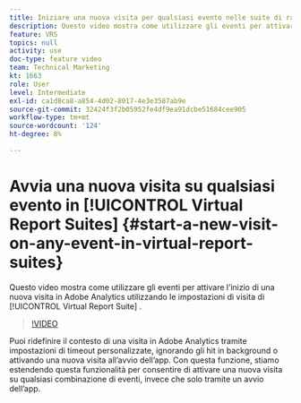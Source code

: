 ```yaml
---
title: Iniziare una nuova visita per qualsiasi evento nelle suite di rapporti virtuali
description: Questo video mostra come utilizzare gli eventi per attivare l’inizio di una nuova visita in Adobe Analytics utilizzando le impostazioni di visita di una suite di rapporti virtuali.
feature: VRS
topics: null
activity: use
doc-type: feature video
team: Technical Marketing
kt: 1663
role: User
level: Intermediate
exl-id: ca1d8ca8-a854-4d02-8017-4e3e3587ab9e
source-git-commit: 32424f3f2b05952fe4df9ea91dcbe51684cee905
workflow-type: tm+mt
source-wordcount: '124'
ht-degree: 8%

---
```


# Avvia una nuova visita su qualsiasi evento in [!UICONTROL Virtual Report Suites] {#start-a-new-visit-on-any-event-in-virtual-report-suites}

Questo video mostra come utilizzare gli eventi per attivare l’inizio di una nuova visita in Adobe Analytics utilizzando le impostazioni di visita di [!UICONTROL Virtual Report Suite] .

>[!VIDEO](https://video.tv.adobe.com/v/23129/?quality=12)

Puoi ridefinire il contesto di una visita in Adobe Analytics tramite impostazioni di timeout personalizzate, ignorando gli hit in background o attivando una nuova visita all’avvio dell’app. Con questa funzione, stiamo estendendo questa funzionalità per consentire di attivare una nuova visita su qualsiasi combinazione di eventi, invece che solo tramite un avvio dell’app.
